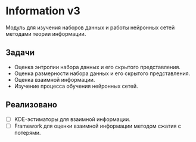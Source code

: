 # Information v3
Модуль для изучения наборов данных и работы нейронных сетей методами теории информации.

## Задачи
- Оценка энтропии набора данных и его скрытого представления.
- Оценка размерности набора данных и его скрытого представления.
- Оценка взаимной информации.
- Изучение процесса обучения нейронных сетей.

## Реализовано
- [ ] KDE-эстиматоры для взаимной информации.
- [ ] Framework для оценки взаимной информации методом сжатия с потерями.